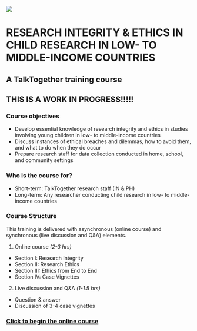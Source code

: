 <img src="https://talktogproject.github.io/ethics/img/TT-UP-TPF.png" style="display: block; margin: auto;">

# RESEARCH INTEGRITY & ETHICS IN CHILD RESEARCH IN LOW- TO MIDDLE-INCOME COUNTRIES
## A TalkTogether training course

## THIS IS A WORK IN PROGRESS!!!!!

### Course objectives

-	Develop essential knowledge of research integrity and ethics in studies involving young children in low- to middle-income countries
-	Discuss instances of ethical breaches and dilemmas, how to avoid them, and what to do when they do occur
-	Prepare research staff for data collection conducted in home, school, and community settings

### Who is the course for?

-	Short-term: TalkTogether research staff (IN & PH)
-	Long-term: Any researcher conducting child research in low- to middle-income countries

### Course Structure

This training is delivered with asynchronous (online course) and synchronous (live discussion and Q&A) elements.

1. Online course *(2-3 hrs)*
- Section I: Research Integrity
- Section II: Research Ethics
- Section III: Ethics from End to End
- Section IV: Case Vignettes

2. Live discussion and Q&A *(1-1.5 hrs)*
- Question & answer
- Discussion of 3-4 case vignettes

### [Click to begin the online course](intro.md)
